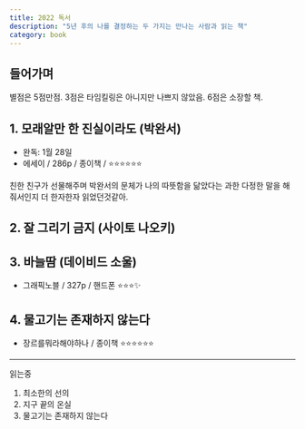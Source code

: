 ```yaml
---
title: 2022 독서
description: "5년 후의 나를 결정하는 두 가지는 만나는 사람과 읽는 책"
category: book
---
```


## 들어가며

별점은 5점만점. 3점은 타임킬링은 아니지만 나쁘지 않았음. 6점은 소장할 책.

## 1. 모래알만 한 진실이라도 (박완서)

- 완독: 1월 28일
- 에세이 / 286p / 종이책 / ⭐⭐⭐⭐⭐⭐

친한 친구가 선물해주며 박완서의 문체가 나의 따뜻함을 닮았다는 과한 다정한 말을 해줘서인지 더 한자한자 읽었던것같아.

## 2. 잘 그리기 금지 (사이토 나오키)

## 3. 바늘땀 (데이비드 소울)

- 그래픽노블 / 327p / 핸드폰 ⭐⭐⭐✨

## 4. 물고기는 존재하지 않는다

- 장르를뭐라해야하나 / 종이책 ⭐⭐⭐⭐⭐⭐

---

읽는중

1. 최소한의 선의
2. 지구 끝의 온실
3. 물고기는 존재하지 않는다

